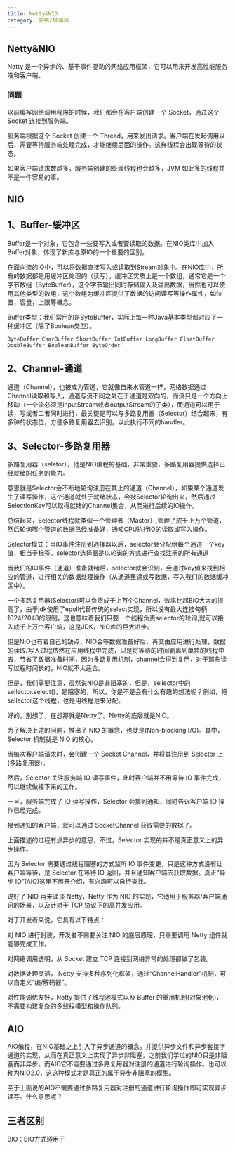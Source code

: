 ```yaml
---
title: Netty&NIO
category: 网络/IO基础
---
```


## Netty&NIO

Netty 是一个异步的、基于事件驱动的网络应用框架，它可以用来开发高性能服务端和客户端。

### 问题

以前编写网络调用程序的时候，我们都会在客户端创建一个 Socket，通过这个 Socket 连接到服务端。

服务端根据这个 Socket 创建一个 Thread，用来发出请求。客户端在发起调用以后，需要等待服务端处理完成，才能继续后面的操作。这样线程会出现等待的状态。

如果客户端请求数越多，服务端创建的处理线程也会越多，JVM 如此多的线程并不是一件容易的事。

## NIO

## 1、Buffer-缓冲区

Buffer是一个对象，它包含一些要写入或者要读取的数据。在NIO类库中加入Buffer对象，体现了新库与原IO的一个重要的区别。

在面向流的IO中，可以将数据直接写入或读取到Stream对象中。在NIO库中，所有的数据都是用缓冲区处理的（读写）。缓冲区实质上是一个数组，通常它是一个字节数组（ByteBuffer），这个字节输出同时存储输入及输出数据，当然也可以使用其他类型的数组，这个数组为缓冲区提供了数据的访问读写等操作属性，如位置，容量，上限等概念。

Buffer类型：我们常用的是ByteBuffer，实际上每一种Java基本类型都对应了一种缓冲区（除了Boolean类型）。

`ByteBuffer CharBuffer ShortBuffer IntBuffer LongBuffer FloatBuffer DoubleBuffer BooleanBuffer ByteOrder`

## 2、Channel-通道

通道（Channel），也被成为管道，它就像自来水管道一样，网络数据通过Channel读取和写入，通道与流不同之处在于通道是双向的，而流只是一个方向上移动（一个流必须是inputStream或者outputStream的子类），而通道可以用于读，写或者二者同时进行，最关键是可以与多路复用器（Selector）结合起来，有多钟的状态位，方便多路复用器去识别，以此执行不同的handler。

## 3、Selector-多路复用器

多路复用器（seletor），他是NIO编程的基础，非常重要，多路复用器提供选择已经就绪的任务的能力。

意思就是Selector会不断地轮询注册在其上的通道（Channel），如果某个通道发生了读写操作，这个通道就处于就绪状态，会被Selector轮询出来，然后通过SelectionKey可以取得就绪的Channel集合，从而进行后续的IO操作。

总结起来，Selector线程就类似一个管理者（Master）,管理了成千上万个管道，然后轮询哪个管道的数据已经准备好，通知CPU执行IO的读取或写入操作。

Selector模式：当IO事件注册到选择器以后，selector会分配给每个通道一个key值，相当于标签。selector选择器是以轮询的方式进行查找注册的所有通道

当我们的IO事件（通道）准备就绪后，selector就会识别，会通过key值来找到相应的管道，进行相关的数据处理操作（从通道里读或写数据，写入我们的数据缓冲区中）。

一个多路复用器(Selector)可以负责成千上万个Channel，效率比起BIO大大的提高了，由于jdk使用了epoll代替传统的select实现，所以没有最大连接句柄1024/2048的限制，这也意味着我们只要一个线程负责selector的轮询,就可以接入成千上万个客户端，这是JDK，NIO库的巨大进步。

但是NIO也有着自己的缺点，NIO会等数据准备好后，再交由应用进行处理，数据的读取/写入过程依然在应用线程中完成，只是将等待的时间剥离到单独的线程中去，节省了数据准备时间，因为多路复用机制，channel会得到复用，对于那些读写过程时间长的，NIO就不太适合。

但是，我们需要注意，虽然说NIO是非阻塞的，但是，sellector中的sellector.select()，是阻塞的，所以，你是不是会有什么有趣的想法呢？例如，把sellector这个线程，也是用线程池来分配。

好的，别想了，在想那就是Netty了。Netty的底层就是NIO。

为了解决上述的问题，推出了 NIO 的概念，也就是(Non-blocking I/O)。其中，Selector 机制就是 NIO 的核心。

当每次客户端请求时，会创建一个 Socket Channel，并将其注册到 Selector 上(多路复用器)。

然后，Selector 关注服务端 IO 读写事件，此时客户端并不用等待 IO 事件完成，可以继续做接下来的工作。

一旦，服务端完成了 IO 读写操作，Selector 会接到通知，同时告诉客户端 IO 操作已经完成。

接到通知的客户端，就可以通过 SocketChannel 获取需要的数据了。

上面描述的过程有点异步的意思，不过，Selector 实现的并不是真正意义上的异步操作。

因为 Selector 需要通过线程阻塞的方式监听 IO 事件变更，只是这种方式没有让客户端等待，是 Selector 在等待 IO 返回，并且通知客户端去获取数据。真正“异步 IO”(AIO)这里不展开介绍，有兴趣可以自行查找。

说好了 NIO 再来谈谈 Netty，Netty 作为 NIO 的实现，它适用于服务器/客户端通讯的场景，以及针对于 TCP 协议下的高并发应用。

对于开发者来说，它具有以下特点：

对 NIO 进行封装，开发者不需要关注 NIO 的底层原理，只需要调用 Netty 组件就能够完成工作。

对网络调用透明，从 Socket 建立 TCP 连接到网络异常的处理都做了包装。

对数据处理灵活， Netty 支持多种序列化框架，通过“ChannelHandler”机制，可以自定义“编/解码器”。

对性能调优友好，Netty 提供了线程池模式以及 Buffer 的重用机制(对象池化)，不需要构建复杂的多线程模型和操作队列。

## AIO

AIO编程，在NIO基础之上引入了异步通道的概念。并提供异步文件和异步套接字通道的实现，从而在真正意义上实现了异步非阻塞，之前我们学过的NIO只是非阻塞而非异步。而AIO它不需要通过多路复用器对注册的通道进行轮询操作。也可以称为NIO2.0，这这种模式才是真正的属于异步非阻塞的模型。

至于上面说的AIO不需要通过多路复用器对注册的通道进行轮询操作即可实现异步读写。什么意思呢？

## 三者区别

BIO：BIO方式适用于
